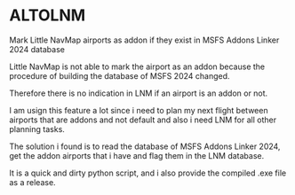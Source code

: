 # ALTOLNM

Mark Little NavMap airports as addon if they exist in MSFS Addons Linker 2024 database

Little NavMap is not able to mark the airport as an addon because the procedure of building the database of MSFS 2024 changed.

Therefore there is no indication in LNM if an airport is an addon or not.

I am usign this feature a lot since i need to plan my next flight between airports that are addons and not default and also i need LNM for all other planning tasks.

The solution i found is to read the database of MSFS Addons Linker 2024, get the addon airports that i have and flag them in the LNM database.

It is a quick and dirty python script, and i also provide the compiled .exe file as a release.
